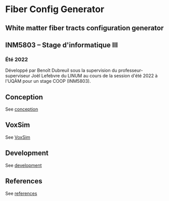 # Fiber Config Generator

## White matter fiber tracts configuration generator


## INM5803 – Stage d'informatique III

### Été 2022

Développé par Benoît Dubreuil sous la supervision du professeur-superviseur Joël Lefebvre du LINUM au cours de la
session d'été 2022 à l'UQÀM pour un stage COOP (INM5803).


## Conception

See [conception](doc/conception.md)


## VoxSim

See [VoxSim](doc/voxsim.md)


## Development

See [development](doc/development.md)


## References

See [references](doc/references.md)
